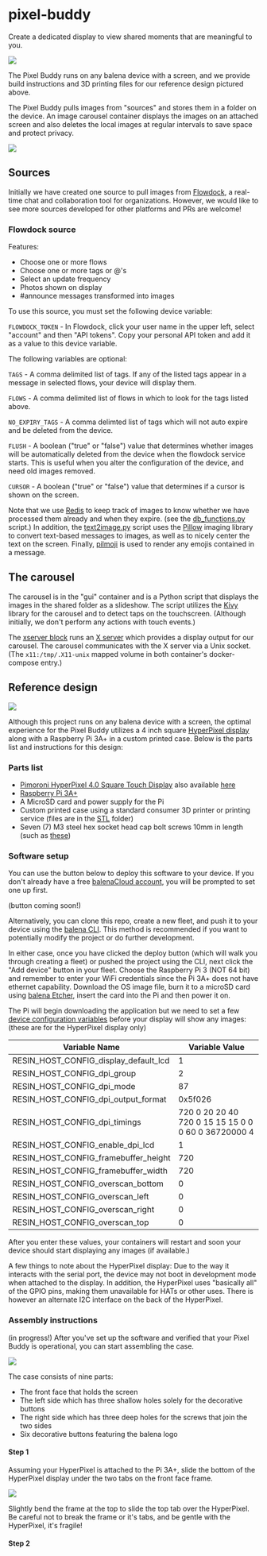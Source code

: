 # pixel-buddy
Create a dedicated display to view shared moments that are meaningful to you.

![](https://raw.githubusercontent.com/balena-io-playground/second-screen/master/images/device1c.jpg)

The Pixel Buddy runs on any balena device with a screen, and we provide build instructions and 3D printing files for our reference design pictured above.

The Pixel Buddy pulls images from "sources" and stores them in a folder on the device. An image carousel container displays the images on an attached screen and also deletes the local images at regular intervals to save space and protect privacy.

![](https://raw.githubusercontent.com/balena-io-playground/second-screen/master/images/how-works.png)

## Sources
Initially we have created one source to pull images from [Flowdock](https://www.flowdock.com/), a real-time chat and collaboration tool for organizations. However, we would like to see more sources developed for other platforms and PRs are welcome!

### Flowdock source
Features:
- Choose one or more flows
- Choose one or more tags or @'s
- Select an update frequency
- Photos shown on display
- #announce messages transformed into images

To use this source, you must set the following device variable:

`FLOWDOCK_TOKEN` - In Flowdock, click your user name in the upper left, select "account" and then "API tokens". Copy your personal API token and add it as a value to this device variable.

The following variables are optional:

`TAGS` - A comma delimited list of tags. If any of the listed tags appear in a message in selected flows, your device will display them.

`FLOWS` - A comma delimited list of flows in which to look for the tags listed above.

`NO_EXPIRY_TAGS` - A comma delimted list of tags which will not auto expire and be deleted from the device.

`FLUSH` - A boolean ("true" or "false") value that determines whether images will be automatically deleted from the device when the flowdock service starts. This is useful when you alter the configuration of the device, and need old images removed.

`CURSOR` - A boolean ("true" or "false") value that determines if a cursor is shown on the screen.

Note that we use [Redis](https://redis.io/) to keep track of images to know whether we have processed them already and when they expire. (see the [db_functions.py](https://github.com/balena-io-playground/second-screen/blob/master/flowdock/db_functions.py) script.) In addition, the [text2image.py](https://github.com/balena-io-playground/second-screen/blob/master/flowdock/text2image.py) script uses the [Pillow](https://python-pillow.org/) imaging library to convert text-based messages to images, as well as to nicely center the text on the screen. Finally, [pilmoji](https://github.com/jay3332/pilmoji) is used to render any emojis contained in a message. 

## The carousel
The carousel is in the "gui" container and is a Python script that displays the images in the shared folder as a slideshow. The script utilizes the [Kivy](https://kivy.org/#home) library for the carousel and to detect taps on the touchscreen. (Although initially, we don't perform any actions with touch events.)

The [xserver block](https://github.com/balenablocks/xserver) runs an [X server](https://en.wikipedia.org/wiki/X_Window_System) which provides a display output for our carousel. The carousel communicates with the X server via a Unix socket. (The `x11:/tmp/.X11-unix` mapped volume in both container's docker-compose entry.)

## Reference design
![](https://raw.githubusercontent.com/balena-io-playground/second-screen/master/images/device_parts.jpg)

Although this project runs on any balena device with a screen, the optimal experience for the Pixel Buddy utilizes a 4 inch square [HyperPixel display](https://shop.pimoroni.com/products/hyperpixel-4-square?variant=30138251444307) along with a Raspberry Pi 3A+ in a custom printed case. Below is the parts list and instructions for this design:

### Parts list
- [Pimoroni HyperPixel 4.0 Square Touch Display](https://shop.pimoroni.com/products/hyperpixel-4-square?variant=30138251444307) also available [here](https://www.adafruit.com/product/4499)
- [Raspberry Pi 3A+](https://www.raspberrypi.com/products/raspberry-pi-3-model-a-plus/)
- A MicroSD card and power supply for the Pi
- Custom printed case using a standard consumer 3D printer or printing service (files are in the [STL](https://github.com/balena-io-playground/second-screen/tree/master/stl) folder)
- Seven (7) M3 steel hex socket head cap bolt screws 10mm in length (such as [these](https://www.amazon.com/Fullerkreg-Socket-Stainless-Machine-Quantity/dp/B07CK3RSN3))

### Software setup
You can use the button below to deploy this software to your device. If you don't already have a free [balenaCloud account](https://dashboard.balena-cloud.com/signup), you will be prompted to set one up first.

(button coming soon!)

Alternatively, you can clone this repo, create a new fleet, and push it to your device using the [balena CLI](https://www.balena.io/docs/reference/balena-cli/). This method is recommended if you want to potentially modify the project or do further development.

In either case, once you have clicked the deploy button (which will walk you through creating a fleet) or pushed the project using the CLI, next click the "Add device" button in your fleet. Choose the Raspberry Pi 3 (NOT 64 bit) and remember to enter your WiFi credentials since the Pi 3A+ does not have ethernet capability. Download the OS image file, burn it to a microSD card using [balena Etcher](https://www.balena.io/etcher/), insert the card into the Pi and then power it on.

The Pi will begin downloading the application but we need to set a few [device configuration variables](https://www.balena.io/docs/learn/manage/configuration/) before your display will show any images: (these are for the HyperPixel display only)

| Variable Name | Variable Value |
| ------------ | ----------- |
| RESIN_HOST_CONFIG_display_default_lcd | 1 |
| RESIN_HOST_CONFIG_dpi_group | 2 |
| RESIN_HOST_CONFIG_dpi_mode | 87 |
| RESIN_HOST_CONFIG_dpi_output_format | 0x5f026 |
| RESIN_HOST_CONFIG_dpi_timings | 720 0 20 20 40 720 0 15 15 15 0 0 0 60 0 36720000 4 |
| RESIN_HOST_CONFIG_enable_dpi_lcd | 1 |
| RESIN_HOST_CONFIG_framebuffer_height | 720 |
| RESIN_HOST_CONFIG_framebuffer_width | 720 |
| RESIN_HOST_CONFIG_overscan_bottom | 0 |
| RESIN_HOST_CONFIG_overscan_left | 0 |
| RESIN_HOST_CONFIG_overscan_right | 0 |
| RESIN_HOST_CONFIG_overscan_top | 0 |

After you enter these values, your containers will restart and soon your device should start displaying any images (if available.)

A few things to note about the HyperPixel display: Due to the way it interacts with the serial port, the device may not boot in development mode when attached to the display. In addition, the HyperPixel uses "basically all" of the GPIO pins, making them unavailable for HATs or other uses. There is however an alternate I2C interface on the back of the HyperPixel.

### Assembly instructions
(in progress!)
After you've set up the software and verified that your Pixel Buddy is operational, you can start assembling the case.

![](https://raw.githubusercontent.com/balena-io-playground/second-screen/master/images/Case_animation_v12.gif)

The case consists of nine parts:
- The front face that holds the screen
- The left side which has three shallow holes solely for the decorative buttons
- The right side which has three deep holes for the screws that join the two sides
- Six decorative buttons featuring the balena logo

#### Step 1
Assuming your HyperPixel is attached to the Pi 3A+, slide the bottom of the HyperPixel display under the two tabs on the front face frame.

![](https://raw.githubusercontent.com/balena-io-playground/second-screen/master/images/slide_front.png)

Slightly bend the frame at the top to slide the top tab over the HyperPixel. Be careful not to break the frame or it's tabs, and be gentle with the HyperPixel, it's fragile!

#### Step 2


